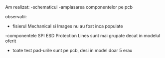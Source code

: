 




Am realizat:
-schematicul
-amplasarea componentelor pe pcb 

observatii:
- fisierul Mechanical si Images nu au fost inca populate

-componentele SPI ESD Protection Lines sunt mai grupate decat in modelul oferit
- toate test pad-urile sunt pe pcb, desi in model doar 5 erau

